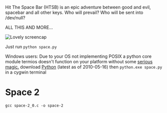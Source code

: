 Hit The Space Bar (HTSB) is an epic adventure between good and evil, spacebar and all other keys. Who will prevail? Who will be sent into /dev/null?

ALL THIS AND MORE...

![Lovely screencap](http://img188.imageshack.us/img188/4797/spacem.png)

Just run ``python space.py``

Windows users: 
Due to your OS not implementing POSIX a python core module termios doesn't function on your platform without some [serious magic.](http://www.cygwin.com/)
download [Python](http://www.python.org/download/releases/2.6.5/) (latest as of 2010-05-16) then ``python.exe space.py`` in a cygwin terminal

Space 2
======
``gcc space-2_0.c -o space-2``